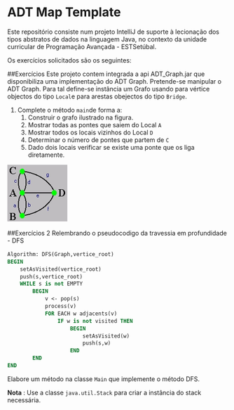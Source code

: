 # ADT Map Template
Este repositório consiste num projeto IntelliJ de suporte à lecionação dos tipos abstratos de dados na linguagem Java, no contexto da unidade curricular de Programação Avançada - ESTSetúbal.

Os exercícios solicitados são os seguintes:

##Exercícios
Este projeto contem integrada a api ADT_Graph.jar que disponibiliza uma implementação do ADT Graph.
Pretende-se manipular o ADT Graph. Para tal define-se instância um Grafo usando para vértice objectos do tipo `Local`e para arestas obejectos do tipo `Bridge`.

1. Complete o método `main`de forma a:
   1. Construir  o grafo ilustrado na figura.
   2. Mostrar todas as pontes que saiem do Local `A`
   3. Mostrar todos os locais vizinhos do Local `D`
   4. Determinar o número de pontes que partem de `C`
   5. Dado dois locais verificar se existe uma ponte que os liga diretamente.

![Graph](images/BridgesGraph.png)
 
##Exercícios 2
Relembrando o pseudocodigo da travessia em profundidade - DFS

```pascal
Algorithm: DFS(Graph,vertice_root)
BEGIN
    setAsVisited(vertice_root)
    push(s,vertice_root)
    WHILE s is not EMPTY
        BEGIN
            v <- pop(s)     
            process(v)
            FOR EACH w adjacents(v)
                IF w is not visited THEN
                    BEGIN
                        setAsVisited(w)
                        push(s,w)
                    END
        END                    
END

```
Elabore um método na classe `Main` que implemente o método DFS.

**Nota** : Use a classe `java.util.Stack` para criar a instância do stack necessária.
